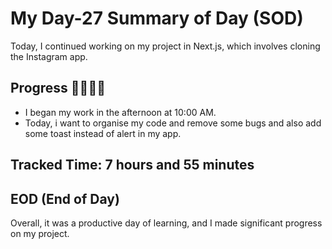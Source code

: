 # My Day-27 Summary of Day (SOD)

Today, I continued working on my project in Next.js, which involves cloning the Instagram app.

## Progress 🧑‍💻🧑‍💻
- I began my work in the afternoon at 10:00 AM.
- Today, i want to organise my code  and remove some bugs and also add some toast instead of alert in my app.


## Tracked Time: 7 hours and 55 minutes

## EOD (End of Day)
Overall, it was a productive day of learning, and I made significant progress on my project.
